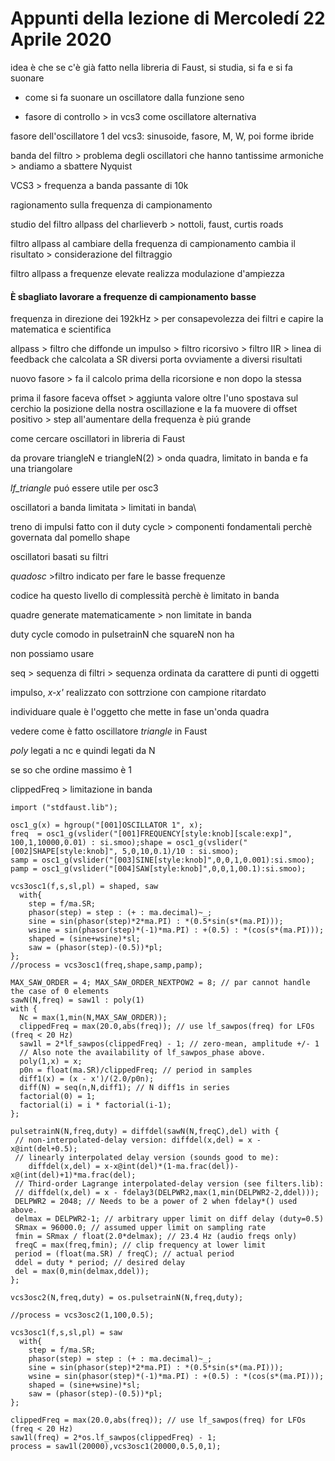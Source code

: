 # Appunti della lezione di Mercoledí 22 Aprile 2020

idea è che se c'è già fatto nella libreria di Faust, si studia, si fa e si fa suonare

- come si fa suonare un oscillatore dalla funzione seno

- fasore di controllo > in vcs3 come oscillatore alternativa

fasore dell'oscillatore 1 del vcs3: sinusoide, fasore, M, W, poi forme ibride

banda del filtro > problema degli oscillatori che hanno tantissime armoniche > andiamo a sbattere Nyquist

VCS3 > frequenza a banda passante di 10k

ragionamento sulla frequenza di campionamento

studio del filtro allpass del charlieverb > nottoli, faust, curtis roads

filtro allpass al cambiare della frequenza di campionamento cambia il risultato > considerazione del filtraggio

filtro allpass a frequenze elevate realizza modulazione d'ampiezza

#### È sbagliato lavorare a frequenze di campionamento basse

frequenza in direzione dei 192kHz > per consapevolezza dei filtri e capire la matematica e scientifica

allpass > filtro che diffonde un impulso > filtro ricorsivo > filtro IIR > linea di feedback che calcolata a SR diversi porta ovviamente a diversi risultati

nuovo fasore > fa il calcolo prima della ricorsione e non dopo la stessa

prima il fasore faceva offset > aggiunta valore oltre l'uno spostava sul cerchio la posizione della nostra oscillazione e la fa muovere di offset positivo > step all'aumentare della frequenza è piú grande

come cercare oscillatori in libreria di Faust

da provare triangleN e triangleN(2) > onda quadra, limitato in banda e fa una triangolare

_lf_triangle_ puó essere utile per osc3

oscillatori a banda limitata > limitati in banda\

treno di impulsi fatto con il duty cycle > componenti fondamentali perchè governata dal pomello shape

oscillatori basati su filtri

_quadosc_ >filtro indicato per fare le basse frequenze

codice ha questo livello di complessità perchè è limitato in banda

quadre generate matematicamente > non limitate in banda

duty cycle comodo in pulsetrainN che squareN non ha

non possiamo usare

seq > sequenza di filtri > sequenza ordinata da carattere di punti di oggetti

impulso, _x-x'_ realizzato con sottrzione con campione ritardato

individuare quale è l'oggetto che mette in fase un'onda quadra

vedere come è fatto oscillatore _triangle_ in Faust

_poly_ legati a nc e quindi legati da N

se so che ordine massimo è 1

clippedFreq > limitazione in banda

```
import ("stdfaust.lib");

osc1_g(x) = hgroup("[001]OSCILLATOR 1", x);
freq  = osc1_g(vslider("[001]FREQUENCY[style:knob][scale:exp]", 100,1,10000,0.01) : si.smoo);shape = osc1_g(vslider("[002]SHAPE[style:knob]", 5,0,10,0.1)/10 : si.smoo);
samp = osc1_g(vslider("[003]SINE[style:knob]",0,0,1,0.001):si.smoo);
pamp = osc1_g(vslider("[004]SAW[style:knob]",0,0,1,00.1):si.smoo);

vcs3osc1(f,s,sl,pl) = shaped, saw
  with{
    step = f/ma.SR;
    phasor(step) = step : (+ : ma.decimal)~_;
    sine = sin(phasor(step)*2*ma.PI) : *(0.5*sin(s*(ma.PI)));
    wsine = sin(phasor(step)*(-1)*ma.PI) : +(0.5) : *(cos(s*(ma.PI)));
    shaped = (sine+wsine)*sl;
    saw = (phasor(step)-(0.5))*pl;
};
//process = vcs3osc1(freq,shape,samp,pamp);

MAX_SAW_ORDER = 4; MAX_SAW_ORDER_NEXTPOW2 = 8; // par cannot handle the case of 0 elements
sawN(N,freq) = saw1l : poly(1)
with {
  Nc = max(1,min(N,MAX_SAW_ORDER));
  clippedFreq = max(20.0,abs(freq)); // use lf_sawpos(freq) for LFOs (freq < 20 Hz)
  saw1l = 2*lf_sawpos(clippedFreq) - 1; // zero-mean, amplitude +/- 1
  // Also note the availability of lf_sawpos_phase above.
  poly(1,x) = x;
  p0n = float(ma.SR)/clippedFreq; // period in samples
  diff1(x) = (x - x')/(2.0/p0n);
  diff(N) = seq(n,N,diff1); // N diff1s in series
  factorial(0) = 1;
  factorial(i) = i * factorial(i-1);
};

pulsetrainN(N,freq,duty) = diffdel(sawN(N,freqC),del) with {
 // non-interpolated-delay version: diffdel(x,del) = x - x@int(del+0.5);
 // linearly interpolated delay version (sounds good to me):
    diffdel(x,del) = x-x@int(del)*(1-ma.frac(del))-x@(int(del)+1)*ma.frac(del);
 // Third-order Lagrange interpolated-delay version (see filters.lib):
 // diffdel(x,del) = x - fdelay3(DELPWR2,max(1,min(DELPWR2-2,ddel)));
 DELPWR2 = 2048; // Needs to be a power of 2 when fdelay*() used above.
 delmax = DELPWR2-1; // arbitrary upper limit on diff delay (duty=0.5)
 SRmax = 96000.0; // assumed upper limit on sampling rate
 fmin = SRmax / float(2.0*delmax); // 23.4 Hz (audio freqs only)
 freqC = max(freq,fmin); // clip frequency at lower limit
 period = (float(ma.SR) / freqC); // actual period
 ddel = duty * period; // desired delay
 del = max(0,min(delmax,ddel));
};

vcs3osc2(N,freq,duty) = os.pulsetrainN(N,freq,duty);

//process = vcs3osc2(1,100,0.5);

vcs3osc1(f,s,sl,pl) = saw
  with{
    step = f/ma.SR;
    phasor(step) = step : (+ : ma.decimal)~_;
    sine = sin(phasor(step)*2*ma.PI) : *(0.5*sin(s*(ma.PI)));
    wsine = sin(phasor(step)*(-1)*ma.PI) : +(0.5) : *(cos(s*(ma.PI)));
    shaped = (sine+wsine)*sl;
    saw = (phasor(step)-(0.5))*pl;
};

clippedFreq = max(20.0,abs(freq)); // use lf_sawpos(freq) for LFOs (freq < 20 Hz)
saw1l(freq) = 2*os.lf_sawpos(clippedFreq) - 1;
process = saw1l(20000),vcs3osc1(20000,0.5,0,1);
```
